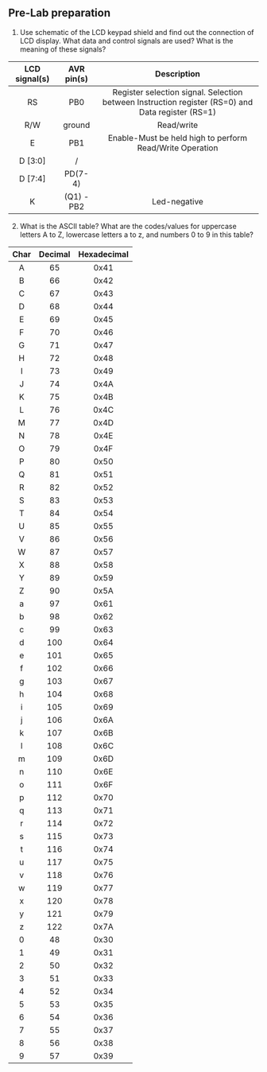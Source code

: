 ## Pre-Lab preparation

1. Use schematic of the LCD keypad shield and find out the connection of LCD display. What data and control signals are used? What is the meaning of these signals?


| **LCD signal(s)** | **AVR pin(s)**|**Description** |
| :-: | :-: | :-: |
| RS | PB0 | Register selection signal. Selection between Instruction register (RS=0) and Data register (RS=1)| 
| R/W | ground |Read/write | 
| E | PB1 | Enable-Must be held high to perform Read/Write Operation|
| D [3:0] | / |  | 
| D [7:4] | PD(7-4) |  |
| K | (Q1) - PB2 | Led-negative |


2. What is the ASCII table? What are the codes/values for uppercase letters A to Z, lowercase letters a to z, and numbers 0 to 9 in this table?

| **Char** | **Decimal**|**Hexadecimal** |
| :-: | :-: | :-: |
| A | 65 | 0x41 | 
| B | 66 | 0x42 | 
| C | 67 | 0x43 |
| D | 68 | 0x44 | 
| E | 69 | 0x45 |
| F | 70 | 0x46 |
| G | 71 | 0x47 |
| H | 72 | 0x48 |
| I | 73 | 0x49 |
| J | 74 | 0x4A |
| K | 75 | 0x4B |
| L | 76 | 0x4C |
| M | 77 | 0x4D |
| N | 78 | 0x4E |
| O | 79 | 0x4F |
| P | 80 | 0x50 |
| Q | 81 | 0x51 |
| R | 82 | 0x52 |
| S | 83 | 0x53 |
| T | 84 | 0x54 |
| U | 85 | 0x55 |
| V | 86 | 0x56 |
| W | 87 | 0x57 |
| X | 88 | 0x58 |
| Y | 89 | 0x59 |
| Z | 90 | 0x5A |
| a | 97 | 0x61 |
| b | 98 | 0x62 |
| c | 99 | 0x63 |
| d | 100 | 0x64 |
| e | 101 | 0x65 |
| f | 102 | 0x66 |
| g | 103 | 0x67 |
| h | 104 | 0x68 |
| i | 105 | 0x69 |
| j | 106 | 0x6A |
| k | 107 | 0x6B |
| l | 108 | 0x6C |
| m | 109 | 0x6D |
| n | 110 | 0x6E |
| o | 111 | 0x6F |
| p | 112 | 0x70 |
| q | 113 | 0x71 |
| r | 114 | 0x72 |
| s | 115 | 0x73 |
| t | 116 | 0x74 |
| u | 117 | 0x75 |
| v | 118 | 0x76 |
| w | 119 | 0x77 |
| x | 120 | 0x78 |
| y | 121 | 0x79 |
| z | 122 | 0x7A |
| 0 | 48 | 0x30 |
| 1 | 49 | 0x31 |
| 2 | 50 | 0x32 |
| 3 | 51 | 0x33 |
| 4 | 52 | 0x34 |
| 5 | 53 | 0x35 |
| 6 | 54 | 0x36 |
| 7 | 55 | 0x37 |
| 8 | 56 | 0x38 |
| 9 | 57 | 0x39 |

